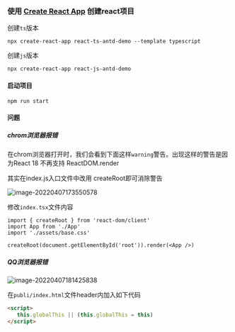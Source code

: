 ### 使用 [Create React App](https://www.html.cn/create-react-app/) 创建react项目

创建`ts`版本

```
npx create-react-app react-ts-antd-demo --template typescript
```

创建`js`版本

```
npx create-react-app react-js-antd-demo
```

#### 启动项目

```
npm run start
```



#### 问题

##### chrom浏览器报错

在chrom浏览器打开时，我们会看到下面这样`warning`警告。出现这样的警告是因为React 18 不再支持 ReactDOM.render

其实在index.js入口文件中改用 createRoot即可消除警告

![image-20220407173550578](C:\Users\v_vrjrruan\AppData\Roaming\Typora\typora-user-images\image-20220407173550578.png)

修改`index.tsx`文件内容

```tsx
import { createRoot } from 'react-dom/client'
import App from './App'
import './assets/base.css'

createRoot(document.getElementById('root')).render(<App />)
```

##### QQ浏览器报错

![image-20220407181425838](C:\Users\v_vrjrruan\AppData\Roaming\Typora\typora-user-images\image-20220407181425838.png)



在`publi/index.html`文件header内加入如下代码

```html
<script>
   this.globalThis || (this.globalThis = this)
</script>
```

